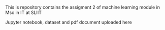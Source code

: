 This is repository contains the assigment 2 of machine learning module in Msc in IT at SLIIT

Jupyter notebook, dataset and pdf document uploaded here

